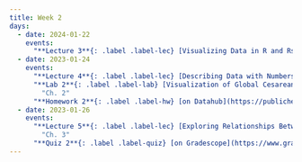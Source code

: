 ```yaml
---
title: Week 2
days:
  - date: 2024-01-22
    events:
      "**Lecture 3**{: .label .label-lec} [Visualizing Data in R and Rstudio (ggplot2)](https://ph142-ucb.github.io/sp24/src/lec/l03-visualizing-data.pdf) ":
  - date: 2023-01-24
    events:
      "**Lecture 4**{: .label .label-lec} [Describing Data with Numbers](https://ph142-ucb.github.io/sp24/src/lec/l04-describing-data-with-numbers.pdf) ":
      "**Lab 2**{: .label .label-lab} [Visualization of Global Cesarean Delivery Rates](https://publichealth.datahub.berkeley.edu/hub/user-redirect/git-pull?repo=https%3A%2F%2Fgithub.com%2Fph142-ucb%2Fph142-sp24&urlpath=rstudio%2F&branch=main) (Due Jan. 30th)":
        "Ch. 2"
      "**Homework 2**{: .label .label-hw} [on Datahub](https://publichealth.datahub.berkeley.edu/hub/user-redirect/git-pull?repo=https%3A%2F%2Fgithub.com%2Fph142-ucb%2Fph142-sp24&urlpath=rstudio%2F&branch=main)":
  - date: 2023-01-26
    events:
      "**Lecture 5**{: .label .label-lec} [Exploring Relationships Between Two Variables](https://ph142-ucb.github.io/sp24/src/lec/l05-relationships-between-two-variables.pdf)": 
        "Ch. 3"
      "**Quiz 2**{: .label .label-quiz} [on Gradescope](https://www.gradescope.com/courses/704333) (Due Jan. 27, 12PM noon PST)":
---
```



